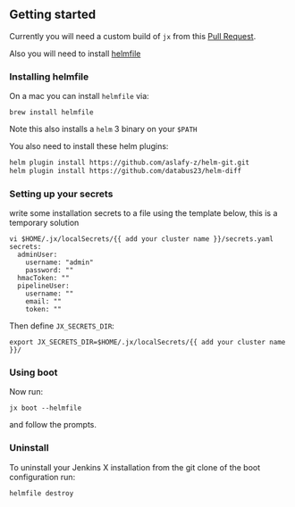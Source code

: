 ## Getting started

Currently you will need a custom build of `jx` from this [Pull Request](https://github.com/jenkins-x/jx/pull/6664).

Also you will need to install [helmfile](https://github.com/roboll/helmfile) 

### Installing helmfile

On a mac you can install `helmfile` via:

``` 
brew install helmfile
```

Note this also installs a `helm` 3 binary on your `$PATH`


You also need to install these helm plugins:

```bash
helm plugin install https://github.com/aslafy-z/helm-git.git
helm plugin install https://github.com/databus23/helm-diff
```

### Setting up your secrets

write some installation secrets to a file using the template below, this is a temporary solution

```
vi $HOME/.jx/localSecrets/{{ add your cluster name }}/secrets.yaml
secrets:     
  adminUser:
    username: "admin"
    password: "" 
  hmacToken: "" 
  pipelineUser:
    username: ""  
    email: "" 
    token: "" 
```

Then define `JX_SECRETS_DIR`:

```
export JX_SECRETS_DIR=$HOME/.jx/localSecrets/{{ add your cluster name }}/                               
```
    
### Using boot

Now run:

``` 
jx boot --helmfile
```

and follow the prompts.


### Uninstall

To uninstall your Jenkins X installation from the git clone of the boot configuration run:

```
helmfile destroy    
```        